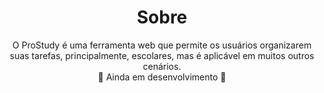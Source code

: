 <h1 align=center >Sobre</h1>

<p align=center>O ProStudy é uma ferramenta web que permite os usuários organizarem suas tarefas, principalmente, escolares, mas é aplicável em muitos outros cenários. <br>
🚧 Ainda em desenvolvimento 🚧
</p>
